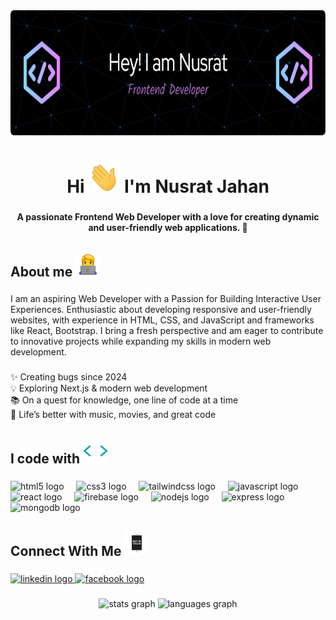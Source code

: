 <div align="center">
  <img height="200" src="./banner.png"  />
</div>

###

<h1 align="center">Hi  <img src="./hi.gif" width="50px" height="50px" />   I'm Nusrat Jahan</h1>

###

<h4 align="center">A passionate Frontend Web Developer with a love for creating dynamic and user-friendly web applications. 🚀</h4>

###

<h2 align="left">About me  <img src="./Technologist.webp" width="40px" height="40px" />  </h2>

###

<p align="left">I am an aspiring Web Developer with a Passion for Building Interactive User Experiences. Enthusiastic about developing responsive and user-friendly websites, with experience in HTML, CSS, and JavaScript and frameworks like React, Bootstrap. I bring a fresh perspective and am eager to contribute to innovative projects while expanding my skills in modern web development. </p>


###

<p align="left">✨ Creating bugs since 2024<br>💡 Exploring Next.js & modern web development<br>📚 On a quest for knowledge, one line of code at a time<br>🎵 Life’s better with music, movies, and great code</p>

###

<h2 align="left">I code with   <img src="./tools.gif" width="40px" height="40px" /> </h2>

###

<div align="left">
  <img src="https://cdn.jsdelivr.net/gh/devicons/devicon/icons/html5/html5-original.svg" height="51" alt="html5 logo"  />
  <img width="12" />
  <img src="https://cdn.jsdelivr.net/gh/devicons/devicon/icons/css3/css3-original.svg" height="51" alt="css3 logo"  />
  <img width="12" />
  <img src="https://skillicons.dev/icons?i=tailwind" height="51" alt="tailwindcss logo"  />
  <img width="12" />
  <img src="https://cdn.jsdelivr.net/gh/devicons/devicon/icons/javascript/javascript-original.svg" height="51" alt="javascript logo"  />
  <img width="12" />
  <img src="https://cdn.jsdelivr.net/gh/devicons/devicon/icons/react/react-original.svg" height="51" alt="react logo"  />
  <img width="12" />
  <img src="https://cdn.jsdelivr.net/gh/devicons/devicon/icons/firebase/firebase-plain.svg" height="51" alt="firebase logo"  />
  <img width="12" />
  <img src="https://cdn.jsdelivr.net/gh/devicons/devicon/icons/nodejs/nodejs-original.svg" height="51" alt="nodejs logo"  />
  <img width="12" />
  <img src="https://cdn.jsdelivr.net/gh/devicons/devicon/icons/express/express-original.svg" height="51" alt="express logo"  />
  <img width="12" />
  <img src="https://cdn.jsdelivr.net/gh/devicons/devicon/icons/mongodb/mongodb-original.svg" height="51" alt="mongodb logo"  />
</div>

###

<h2 align="left">Connect With Me  <img src="./contact.gif" width="40px" height="40px" /> </h2>

###

<div align="left">
  <a href="https://www.linkedin.com/in/nusrat-jahan-natasa/" target="_blank">
    <img src="https://raw.githubusercontent.com/maurodesouza/profile-readme-generator/master/src/assets/icons/social/linkedin/default.svg" width="52" height="40" alt="linkedin logo"  />
  </a>
  <a href="https://www.facebook.com/nusratjahan.natasa" target="_blank">
    <img src="https://raw.githubusercontent.com/maurodesouza/profile-readme-generator/master/src/assets/icons/social/facebook/default.svg" width="52" height="40" alt="facebook logo"  />
  </a>
</div>

###

<div align="center">
  <img src="https://github-readme-stats.vercel.app/api?username=nusrat40&hide_title=false&hide_rank=false&show_icons=true&include_all_commits=true&count_private=true&disable_animations=false&theme=dracula&locale=en&hide_border=false&order=1" height="150" alt="stats graph"  />
  <img src="https://github-readme-stats.vercel.app/api/top-langs?username=nusrat40&locale=en&hide_title=false&layout=compact&card_width=320&langs_count=5&theme=dracula&hide_border=false&order=2" height="150" alt="languages graph"  />
</div>

###
